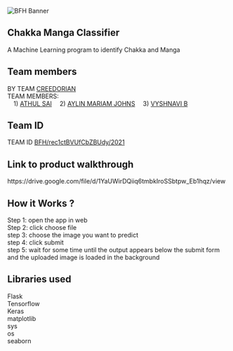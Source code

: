 ![BFH Banner](https://trello-attachments.s3.amazonaws.com/542e9c6316504d5797afbfb9/542e9c6316504d5797afbfc1/39dee8d993841943b5723510ce663233/Frame_19.png)

## Chakka Manga Classifier
A Machine Learning program to identify Chakka and Manga<br>

## Team members
<p>BY TEAM <a href="#" target="_blank">CREEDORIAN</a><br>
TEAM MEMBERS: <br>
&emsp;1) <a href="https://https://github.com/athulsai66"> ATHUL SAI</a>
&emsp;2) <a href="https://github.com/Aylin-19-Johns"> AYLIN MARIAM JOHNS</a>
&emsp;3) <a href="http://github.com/vyshnavi786"> VYSHNAVI B</a></p>

## Team ID
<p>TEAM ID <a href="#" target="_blank">BFH/rec1ctBVUfCbZBUdy/2021</a><br></p>

## Link to product walkthrough
<p>https://drive.google.com/file/d/1YaUWirDQiiq6tmbkIroSSbtpw_Eb1hqz/view<br></p>

## How it Works ?
<p>
Step 1: open the app in web<br>
Step 2: click choose file<br>
step 3: choose the image you want to predict<br>
step 4: click submit<br>
step 5: wait for some time until the output appears below the submit form and the uploaded image is loaded in the background<br>
</p>

## Libraries used
<p>
Flask<br>
Tensorflow<br>
Keras<br>
matplotlib<br>
sys<br>
os<br>
seaborn<br>
